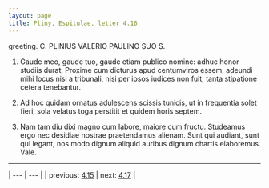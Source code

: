 ```yaml
---
layout: page
title: Pliny, Espitulae, letter 4.16
---
```


greeting. C. PLINIUS VALERIO PAULINO SUO S.



1. Gaude meo, gaude tuo, gaude etiam publico nomine: adhuc honor studiis durat. Proxime cum dicturus apud centumviros essem, adeundi mihi locus nisi a tribunali, nisi per ipsos iudices non fuit; tanta stipatione cetera tenebantur.



2. Ad hoc quidam ornatus adulescens scissis tunicis, ut in frequentia solet fieri, sola velatus toga perstitit et quidem horis septem.



3. Nam tam diu dixi magno cum labore, maiore cum fructu. Studeamus ergo nec desidiae nostrae praetendamus alienam. Sunt qui audiant, sunt qui legant, nos modo dignum aliquid auribus dignum chartis elaboremus. Vale.



---

| --- | --- |
| previous: [4.15](../4.15/) | next: [4.17](../4.17/) |